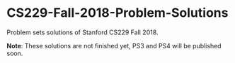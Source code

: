 # CS229-Fall-2018-Problem-Solutions
Problem sets solutions of Stanford CS229 Fall 2018.

**Note**: These solutions are not finished yet, PS3 and PS4 will be published soon.

